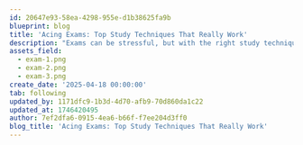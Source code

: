 ```yaml
---
id: 20647e93-58ea-4298-955e-d1b38625fa9b
blueprint: blog
title: 'Acing Exams: Top Study Techniques That Really Work'
description: "Exams can be stressful, but with the right study techniques, you can ace them with confidence. In this post, we explore scientifically-backed methods like active recall, spaced repetition, and mind mapping that will help you retain more information in less time. Whether you're studying for finals or just trying to keep up with weekly quizzes, these strategies will transform the way you prepare for exams."
assets_field:
  - exam-1.png
  - exam-2.png
  - exam-3.png
create_date: '2025-04-18 00:00:00'
tab: following
updated_by: 1171dfc9-1b3d-4d70-afb9-70d860da1c22
updated_at: 1746420495
author: 7ef2dfa6-0915-4ea6-b66f-f7ee204d3ff0
blog_title: 'Acing Exams: Top Study Techniques That Really Work'
---
```

